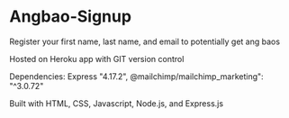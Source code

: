 # Angbao-Signup
Register your first name, last name, and email to potentially get ang baos

Hosted on Heroku app with GIT version control 

Dependencies: Express "4.17.2", @mailchimp/mailchimp_marketing": "^3.0.72"

Built with HTML, CSS, Javascript, Node.js, and Express.js
